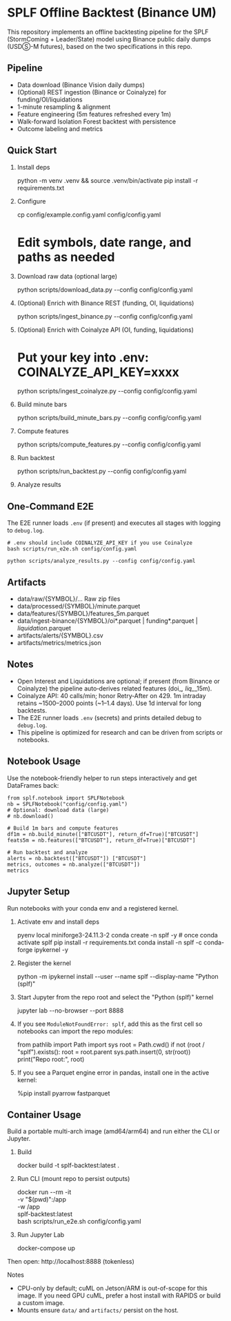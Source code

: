 SPLF Offline Backtest (Binance UM)
=================================

This repository implements an offline backtesting pipeline for the SPLF (StormComing + Leader/State) model using Binance public daily dumps (USDⓈ-M futures), based on the two specifications in this repo.

Pipeline
--------
- Data download (Binance Vision daily dumps)
- (Optional) REST ingestion (Binance or Coinalyze) for funding/OI/liquidations
- 1-minute resampling & alignment
- Feature engineering (5m features refreshed every 1m)
- Walk-forward Isolation Forest backtest with persistence
- Outcome labeling and metrics

Quick Start
-----------
1) Install deps

    python -m venv .venv && source .venv/bin/activate
    pip install -r requirements.txt

2) Configure

    cp config/example.config.yaml config/config.yaml
    # Edit symbols, date range, and paths as needed

3) Download raw data (optional large)

    python scripts/download_data.py --config config/config.yaml

4) (Optional) Enrich with Binance REST (funding, OI, liquidations)

    python scripts/ingest_binance.py --config config/config.yaml

5) (Optional) Enrich with Coinalyze API (OI, funding, liquidations)

    # Put your key into .env: COINALYZE_API_KEY=xxxx
    python scripts/ingest_coinalyze.py --config config/config.yaml

6) Build minute bars

    python scripts/build_minute_bars.py --config config/config.yaml

7) Compute features

    python scripts/compute_features.py --config config/config.yaml

8) Run backtest

    python scripts/run_backtest.py --config config/config.yaml

9) Analyze results

One-Command E2E
---------------
The E2E runner loads `.env` (if present) and executes all stages with logging to `debug.log`.

    # .env should include COINALYZE_API_KEY if you use Coinalyze
    bash scripts/run_e2e.sh config/config.yaml

    python scripts/analyze_results.py --config config/config.yaml

Artifacts
---------
- data/raw/{SYMBOL}/...             Raw zip files
- data/processed/{SYMBOL}/minute.parquet
- data/features/{SYMBOL}/features_5m.parquet
 - data/ingest-binance/{SYMBOL}/oi*.parquet | funding*.parquet | *liquidation*.parquet
- artifacts/alerts/{SYMBOL}.csv
- artifacts/metrics/metrics.json

Notes
-----
- Open Interest and Liquidations are optional; if present (from Binance or Coinalyze) the pipeline auto‑derives related features (doi_*, liq_*_15m).
- Coinalyze API: 40 calls/min; honor Retry‑After on 429. 1m intraday retains ~1500–2000 points (~1–1.4 days). Use 1d interval for long backtests.
- The E2E runner loads `.env` (secrets) and prints detailed debug to `debug.log`.
- This pipeline is optimized for research and can be driven from scripts or notebooks.

Notebook Usage
--------------
Use the notebook-friendly helper to run steps interactively and get DataFrames back:

    from splf.notebook import SPLFNotebook
    nb = SPLFNotebook("config/config.yaml")
    # Optional: download data (large)
    # nb.download()
    
    # Build 1m bars and compute features
    df1m = nb.build_minute(["BTCUSDT"], return_df=True)["BTCUSDT"]
    feats5m = nb.features(["BTCUSDT"], return_df=True)["BTCUSDT"]
    
    # Run backtest and analyze
    alerts = nb.backtest(["BTCUSDT"]) ["BTCUSDT"]
    metrics, outcomes = nb.analyze(["BTCUSDT"]) 
    metrics

Jupyter Setup
-------------
Run notebooks with your conda env and a registered kernel.

1) Activate env and install deps

    pyenv local miniforge3-24.11.3-2
    conda create -n splf -y  # once
    conda activate splf
    pip install -r requirements.txt
    conda install -n splf -c conda-forge ipykernel -y

2) Register the kernel

    python -m ipykernel install --user --name splf --display-name "Python (splf)"

3) Start Jupyter from the repo root and select the "Python (splf)" kernel

    jupyter lab --no-browser --port 8888

4) If you see `ModuleNotFoundError: splf`, add this as the first cell so notebooks can import the repo modules:

    from pathlib import Path
    import sys
    root = Path.cwd()
    if not (root / "splf").exists():
        root = root.parent
    sys.path.insert(0, str(root))
    print("Repo root:", root)

5) If you see a Parquet engine error in pandas, install one in the active kernel:

    %pip install pyarrow fastparquet

Container Usage
---------------
Build a portable multi-arch image (amd64/arm64) and run either the CLI or Jupyter.

1) Build

    docker build -t splf-backtest:latest .

2) Run CLI (mount repo to persist outputs)

    docker run --rm -it \
      -v "$(pwd)":/app \
      -w /app \
      splf-backtest:latest \
      bash scripts/run_e2e.sh config/config.yaml

3) Run Jupyter Lab

    docker-compose up

  Then open: http://localhost:8888 (tokenless)

Notes
- CPU-only by default; cuML on Jetson/ARM is out-of-scope for this image. If you need GPU cuML, prefer a host install with RAPIDS or build a custom image.
- Mounts ensure `data/` and `artifacts/` persist on the host.
